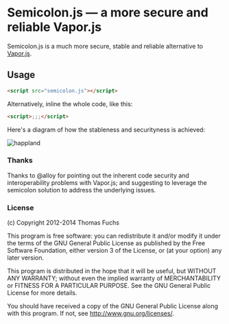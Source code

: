 # Semicolon.js — a more secure and reliable Vapor.js

Semicolon.js is a much more secure, stable and reliable alternative to 
<a href="http://vaporjs.com/">Vapor.js</a>.

## Usage
```html
<script src="semicolon.js"></script>
```

Alternatively, inline the whole code, like this:

```html
<script>;;;</script>
```

Here's a diagram of how the stableness and securityness is achieved:

![happland](https://cloud.githubusercontent.com/assets/3390/3179802/201120b2-ec2a-11e3-8d9d-ec3ea23ec07e.jpg)

### Thanks

Thanks to @alloy for pointing out the inherent code security and 
interoperability problems with Vapor.js; and suggesting to
leverage the semicolon solution to address the underlying issues.

### License

(c) Copyright 2012-2014 Thomas Fuchs

This program is free software: you can redistribute it and/or modify
it under the terms of the GNU General Public License as published by
the Free Software Foundation, either version 3 of the License, or
(at your option) any later version.

This program is distributed in the hope that it will be useful,
but WITHOUT ANY WARRANTY; without even the implied warranty of
MERCHANTABILITY or FITNESS FOR A PARTICULAR PURPOSE.  See the
GNU General Public License for more details.

You should have received a copy of the GNU General Public License
along with this program.  If not, see <http://www.gnu.org/licenses/>.
